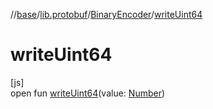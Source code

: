 //[base](../../../index.md)/[lib.protobuf](../index.md)/[BinaryEncoder](index.md)/[writeUint64](write-uint64.md)

# writeUint64

[js]\
open fun [writeUint64](write-uint64.md)(value: [Number](https://kotlinlang.org/api/latest/jvm/stdlib/kotlin/-number/index.html))
